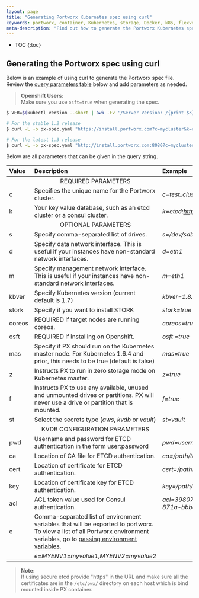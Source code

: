 ```yaml
---
layout: page
title: "Generating Portworx Kubernetes spec using curl"
keywords: portworx, container, Kubernetes, storage, Docker, k8s, flexvol, pv, persistent disk
meta-description: "Find out how to generate the Portworx Kubernetes spec using curl."
---
```


* TOC
{:toc}

## Generating the Portworx spec using curl

Below is an example of using curl to generate the Portworx spec file. Review the [query parameters table](/scheduler/kubernetes/px-k8s-spec-curl.html#px-k8s-query-params) below and add parameters as needed.

>**Openshift Users:**<br/> Make sure you use `osft=true` when generating the spec.

```bash
$ VER=$(kubectl version --short | awk -Fv '/Server Version: /{print $3}')

# For the stable 1.2 release
$ curl -L -o px-spec.yaml "https://install.portworx.com?c=mycluster&k=etcd://<ETCD_ADDRESS>:<ETCD_PORT>&kbver=$VER"

# For the latest 1.3 release
$ curl -L -o px-spec.yaml "http://install.portworx.com:8080?c=mycluster&k=etcd://<ETCD_ADDRESS>:<ETCD_PORT>&kbver=$VER"
```

Below are all parameters that can be given in the query string.
<a name="px-k8s-query-params"></a>

| Value  | Description                                                                                                                           | Example                                                    |
|:-------|:--------------------------------------------------------------------------------------------------------------------------------------|:-----------------------------------------------------------|
|        | <center>REQUIRED PARAMETERS</center>                                                                                                  |                                                            |
| c      | Specifies the unique name for the Portworx cluster.                                                                                   | <var>c=test_cluster</var>                                  |
| k      | Your key value database, such as an etcd cluster or a consul cluster.                                                                 | <var>k=etcd:http://etcd.fake.net:2379</var>                |
|        | <center>OPTIONAL PARAMETERS</center>                                                                                                  |                                                            |
| s      | Specify comma-separated list of drives.                                                                                               | <var>s=/dev/sdb,/dev/sdc</var>                             |
| d      | Specify data network interface. This is useful if your instances have non-standard network interfaces.                                | <var>d=eth1</var>                                          |
| m      | Specify management network interface. This is useful if your instances have non-standard network interfaces.                          | <var>m=eth1</var>                                          |
| kbver  | Specify Kubernetes version (current default is 1.7)                                                                                   | <var>kbver=1.8.4</var>                                     |
| stork  | Specify if you want to install STORK                                                                                        | <var>stork=true</var>                                     |
| coreos | REQUIRED if target nodes are running coreos.                                                                                          | <var>coreos=true</var>                                     |
| osft | REQUIRED if installing on Openshift.                                                                                          | <var> osft =true</var>                                     |
| mas    | Specify if PX should run on the Kubernetes master node. For Kubernetes 1.6.4 and prior, this needs to be true (default is false)      | <var>mas=true</var>                                        |
| z      | Instructs PX to run in zero storage mode on Kubernetes master.                                                                        | <var>z=true</var>                                          |
| f      | Instructs PX to use any available, unused and unmounted drives or partitions. PX will never use a drive or partition that is mounted. | <var>f=true</var>                                          |
| st     | Select the secrets type (_aws_, _kvdb_ or _vault_)                                                                                    | <var>st=vault</var>                                        |
|        | <center>KVDB CONFIGURATION PARAMETERS</center>                                                                                        |                                                            |
| pwd    | Username and password for ETCD authentication in the form user:password                                                               | <var>pwd=username:password</var>                           |
| ca     | Location of CA file for ETCD authentication.                                                                                          | <var>ca=/path/to/server.ca</var>                           |
| cert   | Location of certificate for ETCD authentication.                                                                                      | <var>cert=/path/to/server.crt</var>                        |
| key    | Location of certificate key for ETCD authentication.                                                                                  | <var>key=/path/to/server.key</var>                         |
| acl    | ACL token value used for Consul authentication.                                                                                       | <var>acl=398073a8-5091-4d9c-871a-bbbeb030d1f6</var>        |
| e      | Comma-separated list of environment variables that will be exported to portworx. To view a list of all Portworx environment variables, go to [passing environment variables](/runc/options.html#env-variables).
                                                      | <var>e=MYENV1=myvalue1,MYENV2=myvalue2</var> |


>**Note:**<br/> If using secure etcd provide "https" in the URL and make sure all the certificates are in the `/etc/pwx/` directory on each host which is bind mounted inside PX container.


